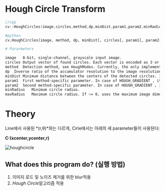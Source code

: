 # Hough Circle Transform

```cpp
//cpp
cv::HoughCircles(image,circles,method,dp,minDist,param1,param2,minRadius,maxRadius)
```
```python
#python
cv.HoughCircles(image, method, dp, minDist[, circles[, param1[, param2[, minRadius[, maxRadius]]]]]) -> circles
```
```bash
# Pararmeters

image	8-bit, single-channel, grayscale input image.
circles	Output vector of found circles. Each vector is encoded as 3 or 4 element floating-point vector (x,y,radius) or (x,y,radius,votes) .
method	Detection method, see HoughModes. Currently, the only implemented method is HOUGH_GRADIENT
dp	Inverse ratio of the accumulator resolution to the image resolution. For example, if dp=1 , the accumulator has the same resolution as the input image. If dp=2 , the accumulator has half as big width and height.
minDist	Minimum distance between the centers of the detected circles. If the parameter is too small, multiple neighbor circles may be falsely detected in addition to a true one. If it is too large, some circles may be missed.
param1	First method-specific parameter. In case of HOUGH_GRADIENT , it is the higher threshold of the two passed to the Canny edge detector (the lower one is twice smaller).
param2	Second method-specific parameter. In case of HOUGH_GRADIENT , it is the accumulator threshold for the circle centers at the detection stage. The smaller it is, the more false circles may be detected. Circles, corresponding to the larger accumulator values, will be returned first.
minRadius	Minimum circle radius.
maxRadius	Maximum circle radius. If <= 0, uses the maximum image dimension. If < 0, returns centers without finding the radius.
```

# Theory

Line에서 사용된 *(r,θ)*와는 다르게, Cirle에서는 아래의 세 parameter들이 사용된다:   

**C:(xcenter,ycenter,r)**   

![houghcircle](https://docs.opencv.org/3.4/Hough_Circle_Tutorial_Theory_0.jpg)   

## What does this program do? (실행 방법)

1. 이미지 로드 및 노이즈 제거를 위한 blur적용 
2. *Hough Circle*알고리즘 적용
